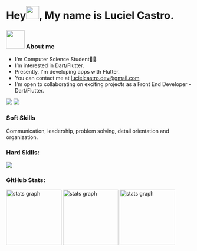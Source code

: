 <h1>Hey<img src="https://media.giphy.com/media/hvRJCLFzcasrR4ia7z/giphy.gif" width="35">, My name is Luciel Castro.</h1>

### <img src = "https://user-images.githubusercontent.com/63050133/156777293-72a6e681-2582-4a9d-ad92-09d1181d47c7.gif" width = 50px height = 50px> About me 

- I'm Computer Science Student👨‍💻.<br>
- I’m interested in Dart/Flutter.<br>
- Presently, I'm developing apps with Flutter.
- You can contact me at lucielcastro.dev@gmail.com
- I'm open to collaborating on exciting projects as a Front End Developer - Dart/Flutter.


<div align="left">
<a href="https://www.github.com/lucielcastro" target="_blank" rel="noreferrer"><img
src="https://img.shields.io/github/followers/lucielcastro?logo=github&style=for-the-badge&color=0891b2&labelColor=1c1917" /></a> <a href="https://www.github.com/lucielcastro" target="_blank" rel="noreferrer"><img
src="https://img.shields.io/github/stars/lucielcastro?logo=github&style=for-the-badge&color=0891b2&labelColor=1c1917" /></a>  

### Soft Skills

Communication, leadership, problem solving, detail orientation and organization.

### Hard Skills:

<p align="left">
<div align="left">
  <a href="#">
    <img src="https://skillicons.dev/icons?i=dart,flutter,kotlin,python,flask,html,css,js,mysql,sqlite,firebase,mongo,figma,git&theme=dark" />
  </a>
</div>

### GitHub Stats:

<div align="left">
  <img src="https://github-readme-stats.vercel.app/api?username=lucielcastro&theme=tokyonight&hide_border=false&include_all_commits=true&count_private=true" height="150" alt="stats graph"/>
  <img src="https://github-readme-streak-stats.herokuapp.com/?user=lucielcastro&theme=tokyonight&hide_border=false" height="150" alt="stats graph"  />
  <img src = "https://github-readme-stats.vercel.app/api/top-langs/?username=lucielcastro&layout=compact&langs_count=6&theme=tokyonight" height="150" alt="stats graph" />
</div>
</p>

